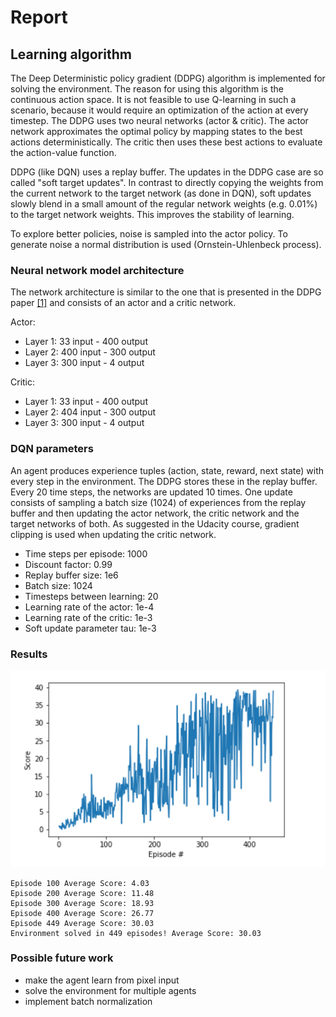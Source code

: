 # Report

## Learning algorithm

The Deep Deterministic policy gradient (DDPG) algorithm is implemented for solving the environment.
The reason for using this algorithm is the continuous action space. It is not feasible to use Q-learning in such a scenario, because it would require an optimization of the action at every timestep.
The DDPG uses two neural networks (actor & critic). The actor network approximates the optimal policy 
by mapping states to the best actions deterministically. 
The critic then uses these best actions to evaluate the action-value function.

DDPG (like DQN) uses a replay buffer. The updates in the DDPG case are so called "soft target updates". 
In contrast to directly copying the weights from the current network to the target network (as done in DQN), 
soft updates slowly blend in a small amount of the regular network weights (e.g. 0.01%) to the target network weights. This improves the stability of learning.

To explore better policies, noise is sampled into the actor policy. To generate noise a normal distribution is used (Ornstein-Uhlenbeck process). 


### Neural network model architecture
The network architecture is similar to the one that is presented in the DDPG paper [[1]](https://arxiv.org/abs/1509.02971) and consists of an actor and a critic network. 

Actor:
* Layer 1: 33 input - 400 output
* Layer 2: 400 input - 300 output
* Layer 3: 300 input - 4 output

Critic:
* Layer 1: 33 input - 400 output
* Layer 2: 404 input - 300 output
* Layer 3: 300 input - 4 output 

### DQN parameters

An agent produces experience tuples (action, state, reward, next state) with every step in the environment. 
The DDPG stores these in the replay buffer. 
Every 20 time steps, the networks are updated 10 times. 
One update consists of sampling a batch size (1024) of experiences from the replay buffer
and then updating the actor network, the critic network and the target networks of both.
As suggested in the Udacity course, gradient clipping is used when updating the critic network. 

* Time steps per episode: 1000
* Discount factor: 0.99
* Replay buffer size: 1e6
* Batch size: 1024
* Timesteps between learning: 20
* Learning rate of the actor:  1e-4
* Learning rate of the critic:  1e-3
* Soft update parameter tau: 1e-3

### Results

![Results](DDPG.png)

```
Episode 100	Average Score: 4.03
Episode 200	Average Score: 11.48
Episode 300	Average Score: 18.93
Episode 400	Average Score: 26.77
Episode 449	Average Score: 30.03
Environment solved in 449 episodes!	Average Score: 30.03
```


### Possible future work

* make the agent learn from pixel input
* solve the environment for multiple agents
* implement batch normalization
